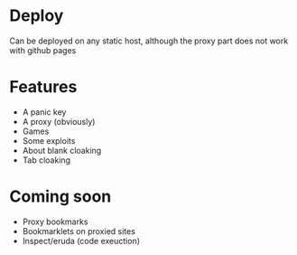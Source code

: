 # Deploy 
Can be deployed on any static host, although the proxy part does not work with github pages

# Features 
- A panic key 
- A proxy (obviously)
- Games
- Some exploits
- About blank cloaking
- Tab cloaking 


# Coming soon
- Proxy bookmarks
- Bookmarklets on proxied sites 
- Inspect/eruda (code exeuction)
